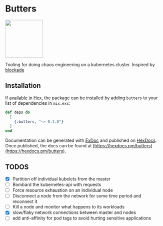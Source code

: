 # Butters

<img src="https://vignette.wikia.nocookie.net/southpark/images/b/b8/Professor-chaos.png/revision/latest?cb=20180409101847" style="max-width:100%;" width="120">

Tooling for doing chaos engineering on a kubernetes cluster. Inspired by [blockade](https://github.com/worstcase/blockade/)

## Installation

If [available in Hex](https://hex.pm/docs/publish), the package can be installed
by adding `butters` to your list of dependencies in `mix.exs`:

```elixir
def deps do
  [
    {:butters, "~> 0.1.0"}
  ]
end
```

Documentation can be generated with [ExDoc](https://github.com/elixir-lang/ex_doc)
and published on [HexDocs](https://hexdocs.pm). Once published, the docs can
be found at [https://hexdocs.pm/butters](https://hexdocs.pm/butters).

## TODOS

- [x] Partition off individual kubelets from the master
- [ ] Bombard the kubernetes-api with requests
- [ ] Force resource exhaustion on an individual node
- [ ] Disconnect a node from the network for some time period and reconnect it
- [ ] Kill a node and monitor what happens to its workloads
- [x] slow/flaky network connections between master and nodes
- [ ] add anti-affinity for pod tags to avoid hurting sensitive applications
